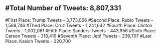 #Total Number of Tweets: 8,807,331 
---
#First Place: Trump Tweets - 3,773,066
#Second Place: Rubio Tweets - 1,568,746
#Third Place: Cruz Tweets - 1,241,642
#Fourth Place: Clinton Tweets - 1,002,081
#Fifth Place: Sanders Tweets - 443,956
#Sixth Place: Carson Tweets - 318,419
#Seventh Place: Jeb! Tweets - 239,707
#Last Place: Kasich Tweets - 220,700
